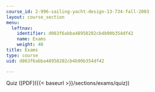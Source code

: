 ```yaml
---
course_id: 2-996-sailing-yacht-design-13-734-fall-2003
layout: course_section
menu:
  leftnav:
    identifier: d063f6abba48950202cb4b90b354df42
    name: Exams
    weight: 40
title: Exams
type: course
uid: d063f6abba48950202cb4b90b354df42

---
```


Quiz ([PDF]({{< baseurl >}}/sections/exams/quiz))